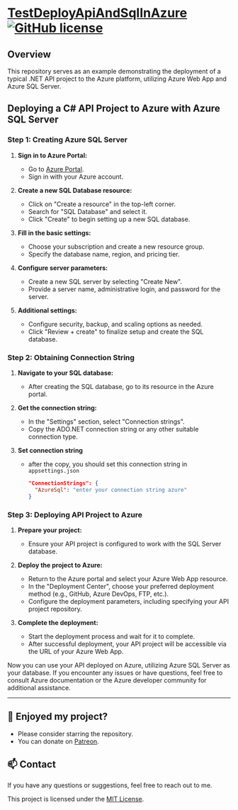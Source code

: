 # [TestDeployApiAndSqlInAzure](https://github.com/a-sharifov/DotNET.AlgorithmsAndDataStructures) [![GitHub license](https://img.shields.io/badge/license-MIT-blue.svg)](https://github.com/a-sharifov/TestDeployApiAndSqlInAzure/blob/master/LICENSE)

## Overview

This repository serves as an example demonstrating the deployment of a typical .NET API project to the Azure platform, utilizing Azure Web App and Azure SQL Server.

## Deploying a C# API Project to Azure with Azure SQL Server

### Step 1: Creating Azure SQL Server

1. **Sign in to Azure Portal:**
   - Go to [Azure Portal](https://portal.azure.com/).
   - Sign in with your Azure account.

2. **Create a new SQL Database resource:**
   - Click on "Create a resource" in the top-left corner.
   - Search for "SQL Database" and select it.
   - Click "Create" to begin setting up a new SQL database.

3. **Fill in the basic settings:**
   - Choose your subscription and create a new resource group.
   - Specify the database name, region, and pricing tier.

4. **Configure server parameters:**
   - Create a new SQL server by selecting "Create New".
   - Provide a server name, administrative login, and password for the server.

5. **Additional settings:**
   - Configure security, backup, and scaling options as needed.
   - Click "Review + create" to finalize setup and create the SQL database.

### Step 2: Obtaining Connection String

1. **Navigate to your SQL database:**
   - After creating the SQL database, go to its resource in the Azure portal.

2. **Get the connection string:**
   - In the "Settings" section, select "Connection strings".
   - Copy the ADO.NET connection string or any other suitable connection type.

3. **Set connection string**
   - after the copy, you should set this connection string in `appsettings.json`
     ```json
     "ConnectionStrings": {
       "AzureSql": "enter your connection string azure"
     }
     ```

### Step 3: Deploying API Project to Azure

1. **Prepare your project:**
   - Ensure your API project is configured to work with the SQL Server database.

2. **Deploy the project to Azure:**
   - Return to the Azure portal and select your Azure Web App resource.
   - In the "Deployment Center", choose your preferred deployment method (e.g., GitHub, Azure DevOps, FTP, etc.).
   - Configure the deployment parameters, including specifying your API project repository.

3. **Complete the deployment:**
   - Start the deployment process and wait for it to complete.
   - After successful deployment, your API project will be accessible via the URL of your Azure Web App.

Now you can use your API deployed on Azure, utilizing Azure SQL Server as your database. If you encounter any issues or have questions, feel free to consult Azure documentation or the Azure developer community for additional assistance.

---

## 🌟 Enjoyed my project?

- Please consider starring the repository.
- You can donate on [Patreon](https://www.patreon.com/a_sharifov).

## 📫 Contact

If you have any questions or suggestions, feel free to reach out to me.

This project is licensed under the [MIT License](LICENSE).
